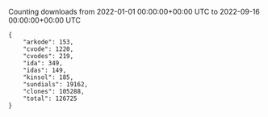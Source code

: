 
Counting downloads from 2022-01-01 00:00:00+00:00 UTC to 2022-09-16 00:00:00+00:00 UTC

```
{
    "arkode": 153,
    "cvode": 1220,
    "cvodes": 219,
    "ida": 349,
    "idas": 149,
    "kinsol": 185,
    "sundials": 19162,
    "clones": 105288,
    "total": 126725
}
```

